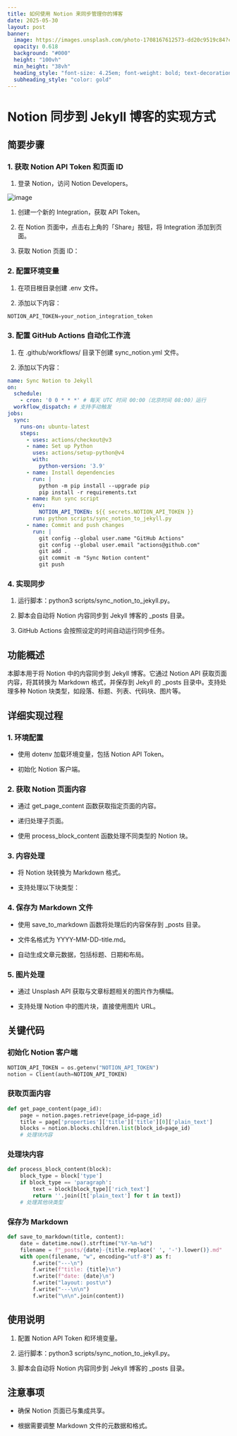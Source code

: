 ```yaml
---
title: 如何使用 Notion 来同步管理你的博客
date: 2025-05-30
layout: post
banner:
  image: https://images.unsplash.com/photo-1708167612573-dd20c9519c84?crop=entropy&cs=tinysrgb&fit=max&fm=jpg&ixid=M3w2OTIwMzJ8MHwxfHJhbmRvbXx8fHx8fHx8fDE3NDg2Mjk4MDF8&ixlib=rb-4.1.0&q=80&w=1080
  opacity: 0.618
  background: "#000"
  height: "100vh"
  min_height: "38vh"
  heading_style: "font-size: 4.25em; font-weight: bold; text-decoration: underline"
  subheading_style: "color: gold"
---
```


# Notion 同步到 Jekyll 博客的实现方式

## 简要步骤

### 1. 获取 Notion API Token 和页面 ID

1. 登录 Notion，访问 Notion Developers。

![image](https://prod-files-secure.s3.us-west-2.amazonaws.com/a7a0cc5a-89b9-4cda-8686-1fba0ca52f40/d19c1afe-dea5-4312-9333-786b0ba83054/image.png?X-Amz-Algorithm=AWS4-HMAC-SHA256&X-Amz-Content-Sha256=UNSIGNED-PAYLOAD&X-Amz-Credential=ASIAZI2LB466YDRWA3Q3%2F20250530%2Fus-west-2%2Fs3%2Faws4_request&X-Amz-Date=20250530T183001Z&X-Amz-Expires=3600&X-Amz-Security-Token=IQoJb3JpZ2luX2VjEOL%2F%2F%2F%2F%2F%2F%2F%2F%2F%2FwEaCXVzLXdlc3QtMiJHMEUCIQCuJ%2BbMYoHsEdzwDtRgkolxJgD9jCMk7hwHrcJRuEu%2BFQIgEs3o%2FVjqsVSVOfBJoD1UuI1OOva9aDh38Rb74N7RQzEqiAQIq%2F%2F%2F%2F%2F%2F%2F%2F%2F%2F%2FARAAGgw2Mzc0MjMxODM4MDUiDNbpDpTkasE%2FqzdYsSrcA6sU68xjvwUJX6eikiLyyicQgQgvyf%2Fc7ZCLQODByF2BCm9TDUK0OCXFmLBxjsyZxRVShILVokVqZuxNQrMZjTeB%2BtINJyF1wr8YdHiyE4qv59f1YQfJBf%2FxJC%2BH2FWQ1Xn%2Fi9YZfzmQRf77n1h38Rxrjebt2qMu4wgUR71E7WIxt3TLlvM1vRbUIiks7MAW1zlGuTFB1sCc1SgAE%2FEFYN0NMxtDmOSYG6aqq2wO54DmPSa6h%2B2GLNqdNjo0Vy992732g4XtbZBSJ5Aix57OoJRmKjY1gLpS9fv8MJIrZdeysOirsvOe3uIl9rxx7JFMh%2B0vjDYXcfLaN2RLsZbwRUrjyq7x9rhY21%2F4tcc2Gd4%2FTknk7sVOWYW6bWYfgUH3%2FfIrMS2HKR%2FzmrM%2F1yxEtj%2BdvBKnHBI%2B%2FlHPKZag2%2FRN7zcGJGyUozWA6nRfDMJnePlR9mwto8vkAqndxRA5ozN3KVXzESeTdUs2hMV4dXzWMNF8cgBWvpdnVIbh7wLL%2BgVxX1vFdaOb5te03Ajb3DXtSr7BSw9%2FBUhFAm2vftqFH20O5EBpkzzZOi5LKm7r88PSijGA0XI0SiqxWHr9mRqdgIBaP9KWatzI4elRxOQx%2FBLFIHKBmB9sqdzUMLTV58EGOqUBVtbQhYhMzOKZRmVjUarOvNOU5lxAGZjZsxhiikyDDoirDGmz03jJk3W3iwpsGbIFg%2FyRC0l5oBLDpPotC6CKjHmffqZx9kEgQ24ca%2Bz8j0xvLTcGzoB35DP4SX%2F%2BkHOHpm4MY2X20R1DZg5%2B5b3x7xNnklUydBRm%2F06Qya%2FPOpEV3LezZbo0UIFPdQ2Bl9RVkkk1aOwUmXQ%2BOghSG2Lqqy1xOFCr&X-Amz-Signature=c1412f551260f99fa2acb4d89ba6245ed7ea2e7b02f472c2dde3ef711f4fb391&X-Amz-SignedHeaders=host&x-id=GetObject)

1. 创建一个新的 Integration，获取 API Token。

1. 在 Notion 页面中，点击右上角的「Share」按钮，将 Integration 添加到页面。

1. 获取 Notion 页面 ID：


### 2. 配置环境变量

1. 在项目根目录创建 .env 文件。

1. 添加以下内容：

```javascript
NOTION_API_TOKEN=your_notion_integration_token
```

### 3. 配置 GitHub Actions 自动化工作流

1. 在 .github/workflows/ 目录下创建 sync_notion.yml 文件。

1. 添加以下内容：

```yaml
name: Sync Notion to Jekyll
on:
  schedule:
    - cron: '0 0 * * *' # 每天 UTC 时间 00:00（北京时间 08:00）运行
  workflow_dispatch: # 支持手动触发
jobs:
  sync:
    runs-on: ubuntu-latest
    steps:
      - uses: actions/checkout@v3
      - name: Set up Python
        uses: actions/setup-python@v4
        with:
          python-version: '3.9'
      - name: Install dependencies
        run: |
          python -m pip install --upgrade pip
          pip install -r requirements.txt
      - name: Run sync script
        env:
          NOTION_API_TOKEN: ${{ secrets.NOTION_API_TOKEN }}
        run: python scripts/sync_notion_to_jekyll.py
      - name: Commit and push changes
        run: |
          git config --global user.name "GitHub Actions"
          git config --global user.email "actions@github.com"
          git add .
          git commit -m "Sync Notion content"
          git push
```

### 4. 实现同步

1. 运行脚本：python3 scripts/sync_notion_to_jekyll.py。

1. 脚本会自动将 Notion 内容同步到 Jekyll 博客的 _posts 目录。

1. GitHub Actions 会按照设定的时间自动运行同步任务。

## 功能概述

本脚本用于将 Notion 中的内容同步到 Jekyll 博客。它通过 Notion API 获取页面内容，将其转换为 Markdown 格式，并保存到 Jekyll 的 _posts 目录中。支持处理多种 Notion 块类型，如段落、标题、列表、代码块、图片等。

## 详细实现过程

### 1. 环境配置

- 使用 dotenv 加载环境变量，包括 Notion API Token。

- 初始化 Notion 客户端。

### 2. 获取 Notion 页面内容

- 通过 get_page_content 函数获取指定页面的内容。

- 递归处理子页面。

- 使用 process_block_content 函数处理不同类型的 Notion 块。

### 3. 内容处理

- 将 Notion 块转换为 Markdown 格式。

- 支持处理以下块类型：


### 4. 保存为 Markdown 文件

- 使用 save_to_markdown 函数将处理后的内容保存到 _posts 目录。

- 文件名格式为 YYYY-MM-DD-title.md。

- 自动生成文章元数据，包括标题、日期和布局。

### 5. 图片处理

- 通过 Unsplash API 获取与文章标题相关的图片作为横幅。

- 支持处理 Notion 中的图片块，直接使用图片 URL。

## 关键代码

### 初始化 Notion 客户端

```python
NOTION_API_TOKEN = os.getenv("NOTION_API_TOKEN")
notion = Client(auth=NOTION_API_TOKEN)
```

### 获取页面内容

```python
def get_page_content(page_id):
    page = notion.pages.retrieve(page_id=page_id)
    title = page['properties']['title']['title'][0]['plain_text']
    blocks = notion.blocks.children.list(block_id=page_id)
    # 处理块内容
```

### 处理块内容

```python
def process_block_content(block):
    block_type = block['type']
    if block_type == 'paragraph':
        text = block[block_type]['rich_text']
        return ''.join([t['plain_text'] for t in text])
    # 处理其他块类型
```

### 保存为 Markdown

```python
def save_to_markdown(title, content):
    date = datetime.now().strftime("%Y-%m-%d")
    filename = f"_posts/{date}-{title.replace(' ', '-').lower()}.md"
    with open(filename, "w", encoding="utf-8") as f:
        f.write("---\n")
        f.write(f"title: {title}\n")
        f.write(f"date: {date}\n")
        f.write("layout: post\n")
        f.write("---\n\n")
        f.write("\n\n".join(content))
```

## 使用说明

1. 配置 Notion API Token 和环境变量。

1. 运行脚本：python3 scripts/sync_notion_to_jekyll.py。

1. 脚本会自动将 Notion 内容同步到 Jekyll 博客的 _posts 目录。

## 注意事项

- 确保 Notion 页面已与集成共享。

- 根据需要调整 Markdown 文件的元数据和格式。